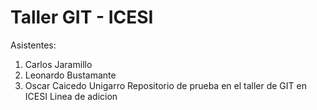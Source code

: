 # Taller GIT - ICESI
Asistentes:
1.  Carlos Jaramillo
2.  Leonardo Bustamante
3.  Oscar Caicedo Unigarro
Repositorio de prueba  en el taller de GIT en ICESI
Linea de adicion
